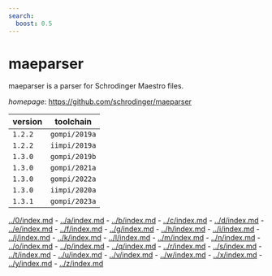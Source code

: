 ```yaml
---
search:
  boost: 0.5
---
```

# maeparser

maeparser is a parser for Schrodinger Maestro files.

*homepage*: <https://github.com/schrodinger/maeparser>

version | toolchain
--------|----------
``1.2.2`` | ``gompi/2019a``
``1.2.2`` | ``iimpi/2019a``
``1.3.0`` | ``gompi/2019b``
``1.3.0`` | ``gompi/2021a``
``1.3.0`` | ``gompi/2022a``
``1.3.0`` | ``iimpi/2020a``
``1.3.1`` | ``gompi/2023a``

[../0/index.md](0) - [../a/index.md](a) - [../b/index.md](b) - [../c/index.md](c) - [../d/index.md](d) - [../e/index.md](e) - [../f/index.md](f) - [../g/index.md](g) - [../h/index.md](h) - [../i/index.md](i) - [../j/index.md](j) - [../k/index.md](k) - [../l/index.md](l) - [../m/index.md](m) - [../n/index.md](n) - [../o/index.md](o) - [../p/index.md](p) - [../q/index.md](q) - [../r/index.md](r) - [../s/index.md](s) - [../t/index.md](t) - [../u/index.md](u) - [../v/index.md](v) - [../w/index.md](w) - [../x/index.md](x) - [../y/index.md](y) - [../z/index.md](z)

